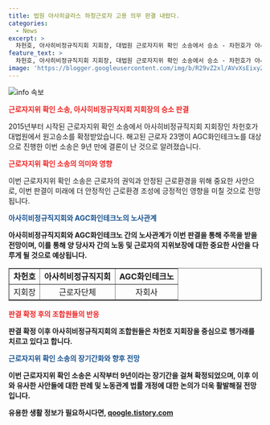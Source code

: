 ```yaml
---
title: 법원 아사히글라스 하청근로자 고용 의무 판결 내렸다.
categories:
  - News
excerpt: >
  차헌호, 아사히비정규직지회 지회장, 대법원 근로자지위 확인 소송에서 승소 - 차헌호가 아사히비정규직지회 지회장으로서 대법원 근로자지위 확인 소송에서 승소 판결을 받았다. 이는 2015년 시작된 소송의 9년 만의 결론으로 조합원들로부터 축하를 받았다.
feature_text: >
  차헌호, 아사히비정규직지회 지회장, 대법원 근로자지위 확인 소송에서 승소 - 차헌호가 아사히비정규직지회 지회장으로서 대법원 근로자지위 확인 소송에서 승소 판결을 받았다. 이는 2015년 시작된 소송의 9년 만의 결론으로 조합원들로부터 축하를 받았다.
image: 'https://blogger.googleusercontent.com/img/b/R29vZ2xl/AVvXsEixyZcFfHzMRdzZMjFBmAUKJYCLCGyLL1o632UiGVXcaFdKo_bkvkuCioo0uUKlGfBVcT3P84aROyZIXSBEx3Aw5nCQ3pTgDom1WDC4m8eifvWiAmWEEVb4x6G_l8C0QH225ldMjyaFvpxGEBGNO37VmDTDMHGhJPq73UglMfDca1-0aw/s1600/blogspot.png'
---
```


<p><img src="https://blogger.googleusercontent.com/img/b/R29vZ2xl/AVvXsEixyZcFfHzMRdzZMjFBmAUKJYCLCGyLL1o632UiGVXcaFdKo_bkvkuCioo0uUKlGfBVcT3P84aROyZIXSBEx3Aw5nCQ3pTgDom1WDC4m8eifvWiAmWEEVb4x6G_l8C0QH225ldMjyaFvpxGEBGNO37VmDTDMHGhJPq73UglMfDca1-0aw/s1600/blogspot.png" alt="info 속보" /></p>

<p><b><span style="color: #ee2323;">근로자지위 확인 소송, 아사히비정규직지회 지회장의 승소 판결</span></b></p>

<p>2015년부터 시작된 근로자지위 확인 소송에서 아사히비정규직지회 지회장인 차헌호가 대법원에서 원고승소를 확정받았습니다. 해고된 근로자 23명이 AGC화인테크노를 대상으로 진행한 이번 소송은 9년 만에 결론이 난 것으로 알려졌습니다.</p>

<p data-ke-size="size16"></p>

<p><b><span style="color: #ee2323;">근로자지위 확인 소송의 의미와 영향</span></b></p>

<p>이번 근로자지위 확인 소송은 근로자의 권익과 안정된 근로환경을 위해 중요한 사안으로, 이번 판결이 미래에 더 안정적인 근로환경 조성에 긍정적인 영향을 미칠 것으로 전망됩니다.</p>

<p data-ke-size="size16"></p>

<p><b><span style="color: #1a5490;">아사히비정규직지회와 AGC화인테크노의 노사관계</span><b> </p>

<p>아사히비정규직지회와 AGC화인테크노 간의 노사관계가 이번 판결을 통해 주목을 받을 전망이며, 이를 통해 양 당사자 간의 노동 및 근로자의 지위보장에 대한 중요한 사안을 다루게 될 것으로 예상됩니다.</p>

<p data-ke-size="size16"></p>

<table style="width: 100%;" border="1">
<tbody>
<tr>
<td style="text-align: center; height: 17px;"><b>차헌호</b></td>
<td style="text-align: center; height: 17px;"><b>아사히비정규직지회</b></td>
<td style="text-align: center; height: 17px;"><b>AGC화인테크노</b></td>
</tr>
<tr>
<td style="text-align: center; height: 17px;">지회장</td>
<td style="text-align: center; height: 17px;">근로자단체</td>
<td style="text-align: center; height: 17px;">자회사</td>
</tr>
</tbody>
</table>

<p data-ke-size="size16"></p>

<p><b><span style="color: #ee2323;">판결 확정 후의 조합원들의 반응</span></b></p>

<p>판결 확정 이후 아사히비정규직지회의 조합원들은 차헌호 지회장을 중심으로 헹가래를 치르고 있다고 합니다.</p>

<p data-ke-size="size16"></p>

<p><b><span style="color: #1a5490;">근로자지위 확인 소송의 장기간화와 향후 전망</span><b></p>

<p>이번 근로자지위 확인 소송은 시작부터 9년이라는 장기간을 걸쳐 확정되었으며, 이후 이와 유사한 사안들에 대한 판례 및 노동관계 법률 개정에 대한 논의가 더욱 활발해질 전망입니다.</p>

<p data-ke-size="size16"></p>
유용한 생활 정보가 필요하시다면, <a href="https://qoogle.tistory.com" rel="dofollow">qoogle.tistory.com</a>


